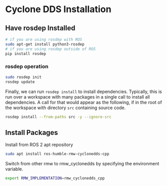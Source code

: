 # Cyclone DDS Installation

## Have rosdep Installed

```bash
# if you are using rosdep with ROS
sudo apt-get install python3-rosdep
# if you are using rosdep outside of ROS
pip install rosdep
```

### rosdep operation
```bash
sudo rosdep init
rosdep update
```

Finally, we can run `rosdep install` to install dependencies. Typically, this is run over a workspace with many packages in a single call to install all dependencies. A call for that would appear as the following, if in the root of the workspace with directory `src` containing source code.

```bash
rosdep install --from-paths src -y --ignore-src
```

## Install Packages

Install from ROS 2 apt repository

```bash
sudo apt install ros-humble-rmw-cyclonedds-cpp
```

Switch from other rmw to rmw_cyclonedds by specifying the environment variable.

```bash
export RMW_IMPLEMENTATION=rmw_cyclonedds_cpp
```

